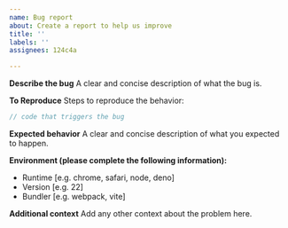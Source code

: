 ```yaml
---
name: Bug report
about: Create a report to help us improve
title: ''
labels: ''
assignees: 124c4a

---
```


**Describe the bug**
A clear and concise description of what the bug is.

**To Reproduce**
Steps to reproduce the behavior:

```typescript
// code that triggers the bug
```

**Expected behavior**
A clear and concise description of what you expected to happen.

**Environment (please complete the following information):**
 - Runtime [e.g. chrome, safari, node, deno]
 - Version [e.g. 22]
 - Bundler [e.g. webpack, vite]

**Additional context**
Add any other context about the problem here.
